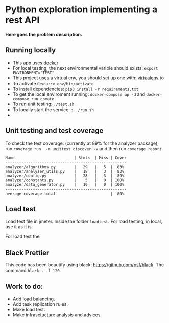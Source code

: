 # Python exploration implementing a rest API

**Here goes the problem description.**

## Running locally

* This app uses [docker](https://docs.docker.com/engine/install/) 
* For local testing, the next environmental varible should exists: ```export ENVIRONMENT="TEST"```
* This project uses a virtual env, you should set up one with: [virtualenv](https://virtualenv.pypa.io/en/latest/) to
* To activate it:`source env/bin/activate`
* To install dependencies: `pip3 install -r requirements.txt`
* To get the local enviroment running: ```docker-compose up -d``` and  ```docker-compose run dbmate```
* To run unit testing: `./test.sh`
* To locally start the service: `: ./run.sh`
* 
## Unit testing and test coverage
To check the test coverage: (currently at 89% for the analyzer package), run `coverage run  -m unittest discover -v` and then run `coverage report`.

```
Name                          | Stmts  | Miss | Cover
-----------------------------------------------------
analyzer/algorithms.py        |   29   |   5  |  83%
analyzer/analyzer_utils.py    |   18   |   3  |  83%
analyzer/config.py            |   28   |   3  |  89%
analyzer/constants.py         |    5   |   0  | 100%
analyzer/data_generator.py    |   10   |   0  | 100%
-----------------------------------------------------
average coverage total                        |  89% 
```

## Load test
Load test file in jmeter. Inside the folder ```loadtest```. For load testing, in local, use it as it is.

For load test the 

## Black Prettier

This code has been beautify using black: https://github.com/psf/black. 
The command `black . -l 120`.

## Work to do:

* Add load balancing.
* Add task replication rules.
* Make load test.
* Make infrasctucture analysis and advices. 